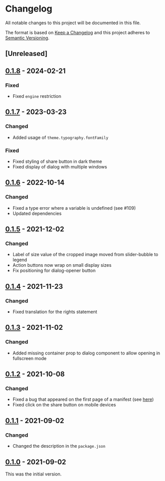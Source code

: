 # Changelog

All notable changes to this project will be documented in this file.

The format is based on [Keep a Changelog](https://keepachangelog.com/en/1.0.0/) and this project adheres to [Semantic Versioning](https://semver.org/spec/v2.0.0.html).

## [Unreleased]

## [0.1.8](https://github.com/dbmdz/mirador-imagecropper/releases/tag/0.1.8) - 2024-02-21

### Fixed

- Fixed `engine` restriction

## [0.1.7](https://github.com/dbmdz/mirador-imagecropper/releases/tag/0.1.7) - 2023-03-23

### Changed

- Added usage of `theme.typography.fontFamily`

### Fixed

- Fixed styling of share button in dark theme
- Fixed display of dialog with multiple windows

## [0.1.6](https://github.com/dbmdz/mirador-imagecropper/releases/tag/0.1.6) - 2022-10-14

### Changed

- Fixed a type error where a variable is undefined (see #109)
- Updated dependencies

## [0.1.5](https://github.com/dbmdz/mirador-imagecropper/releases/tag/0.1.5) - 2021-12-02

### Changed

- Label of size value of the cropped image moved from slider-bubble to legend
- Action buttons now wrap on small display sizes
- Fix positioning for dialog-opener button

## [0.1.4](https://github.com/dbmdz/mirador-imagecropper/releases/tag/0.1.4) - 2021-11-23

### Changed

- Fixed translation for the rights statement

## [0.1.3](https://github.com/dbmdz/mirador-imagecropper/releases/tag/0.1.3) - 2021-11-02

### Changed

- Added missing container prop to dialog component to allow opening in fullscreen mode

## [0.1.2](https://github.com/dbmdz/mirador-imagecropper/releases/tag/0.1.2) - 2021-10-08

### Changed

- Fixed a bug that appeared on the first page of a manifest (see [here](https://github.com/dbmdz/mirador-imagecropper/commit/d12fbb7e3cef282d98605477ae4e56b7c674ae6c))
- Fixed click on the share button on mobile devices

## [0.1.1](https://github.com/dbmdz/mirador-imagecropper/releases/tag/0.1.1) - 2021-09-02

### Changed

- Changed the description in the `package.json`

## [0.1.0](https://github.com/dbmdz/mirador-imagecropper/releases/tag/0.1.0) - 2021-09-02

This was the initial version.
